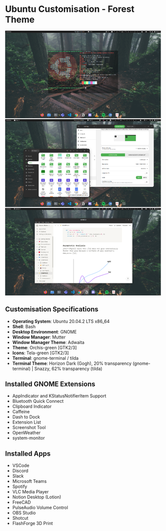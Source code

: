 # Ubuntu Customisation - Forest Theme

![Desktop](./new_desktop3.png)
![Settings](./files_and_settings.png)
![Notion](./notion.png)

## Customisation Specifications
* **Operating System**: Ubuntu 20.04.2 LTS x86_64 
* **Shell**: Bash
* **Desktop Environment**: GNOME
* **Window Manager**: Mutter
* **Window Manager Theme**: Adwaita
* **Theme**: Orchis-green [GTK2/3]
* **Icons**: Tela-green [GTK2/3]
* **Terminal**: gnome-terminal / tilda
* **Terminal Theme**: Horizon Dark (Gogh), 20% transparency (gnome-terminal) | Snazzy, 62% transparency (tilda)

## Installed GNOME Extensions
* AppIndicator and KStatusNotifierItem Support
* Bluetooth Quick Connect
* Clipboard Indicator
* Caffeine
* Dash to Dock
* Extension List
* Screenshot Tool
* OpenWeather
* system-monitor

## Installed Apps
* VSCode
* Discord
* Slack
* Microsoft Teams
* Spotify
* VLC Media Player
* Notion Desktop (Lotion)
* FreeCAD
* PulseAudio Volume Control
* OBS Studio
* Shotcut
* FlashForge 3D Print


